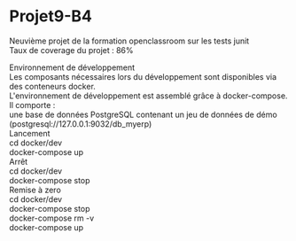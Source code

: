 # Projet9-B4

Neuvième projet de la formation openclassroom sur les tests junit   
Taux de coverage du projet : 86%   
  
Environnement de développement  
Les composants nécessaires lors du développement sont disponibles via des conteneurs docker.  
L'environnement de développement est assemblé grâce à docker-compose.  
Il comporte :  
une base de données PostgreSQL contenant un jeu de données de démo (postgresql://127.0.0.1:9032/db_myerp)  
Lancement  
cd docker/dev  
docker-compose up  
Arrêt  
cd docker/dev  
docker-compose stop  
Remise à zero  
cd docker/dev  
docker-compose stop  
docker-compose rm -v  
docker-compose up    

